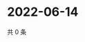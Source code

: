 # 2022-06-14

共 0 条

<!-- BEGIN WEIBO -->
<!-- 最后更新时间 Tue Jun 14 2022 09:16:38 GMT+0800 (China Standard Time) -->

<!-- END WEIBO -->
